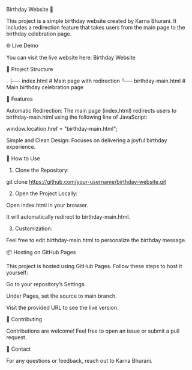 Birthday Website 🎉

This project is a simple birthday website created by Karna Bhurani. It includes a redirection feature that takes users from the main page to the birthday celebration page.

🌐 Live Demo

You can visit the live website here: Birthday Website

📁 Project Structure

.
├── index.html          # Main page with redirection
└── birthday-main.html  # Main birthday celebration page

🚀 Features

Automatic Redirection: The main page (index.html) redirects users to birthday-main.html using the following line of JavaScript:


window.location.href = "birthday-main.html";

Simple and Clean Design: Focuses on delivering a joyful birthday experience.


🔧 How to Use

1. Clone the Repository:



git clone https://github.com/your-username/birthday-website.git

2. Open the Project Locally:

Open index.html in your browser.

It will automatically redirect to birthday-main.html.



3. Customization:

Feel free to edit birthday-main.html to personalize the birthday message.




📦 Hosting on GitHub Pages

This project is hosted using GitHub Pages. Follow these steps to host it yourself:

Go to your repository’s Settings.

Under Pages, set the source to main branch.

Visit the provided URL to see the live version.


🤝 Contributing

Contributions are welcome! Feel free to open an issue or submit a pull request.

📧 Contact

For any questions or feedback, reach out to Karna Bhurani.
